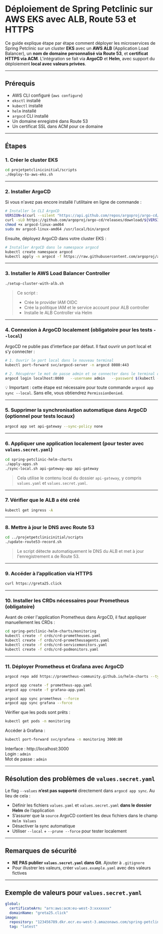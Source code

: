 # Déploiement de Spring Petclinic sur AWS EKS avec ALB, Route 53 et HTTPS

Ce guide explique étape par étape comment déployer les microservices de Spring Petclinic sur un cluster **EKS**
avec un **AWS ALB** (Application Load Balancer), un **nom de domaine personnalisé via Route 53**, et
**certificat HTTPS via ACM**. L'intégration se fait via **ArgoCD** et **Helm**, avec support du déploiement **local avec valeurs privées**.

---

## Prérequis

- AWS CLI configuré (`aws configure`)
- `eksctl` installé
- `kubectl` installé
- `helm` installé
- `argocd` CLI installé
- Un domaine enregistré dans Route 53
- Un certificat SSL dans ACM pour ce domaine

---

## Étapes

### 1. Créer le cluster EKS

```bash
cd projetpetclinicinitial/scripts
./deploy-to-aws-eks.sh
```

---

### 2. Installer ArgoCD

Si vous n'avez pas encore installé l'utilitaire en ligne de commande :

```bash
# Installer le CLI ArgoCD
VERSION=$(curl --silent "https://api.github.com/repos/argoproj/argo-cd/releases/latest" | jq -r .tag_name)
curl -sLO https://github.com/argoproj/argo-cd/releases/download/${VERSION}/argocd-linux-amd64
chmod +x argocd-linux-amd64
sudo mv argocd-linux-amd64 /usr/local/bin/argocd
```

Ensuite, déployez ArgoCD dans votre cluster EKS :

```bash
# Installer ArgoCD dans le namespace argocd
kubectl create namespace argocd
kubectl apply -n argocd -f https://raw.githubusercontent.com/argoproj/argo-cd/stable/manifests/install.yaml
```

---

### 3. Installer le AWS Load Balancer Controller

```bash
./setup-cluster-with-alb.sh
```

> Ce script :
> - Crée le provider IAM OIDC
> - Crée la politique IAM et le service account pour ALB controller
> - Installe le ALB Controller via Helm

---

### 4. Connexion à ArgoCD localement (obligatoire pour les tests `--local`)

ArgoCD ne publie pas d’interface par défaut. Il faut ouvrir un port local et s’y connecter :

```bash
# 1. Ouvrir le port local dans le nouveau terminal
kubectl port-forward svc/argocd-server -n argocd 8080:443
```

```bash
# 2. Récupérer le mot de passe admin et se connecter dans le terminal où vous allez utiliser argocd
argocd login localhost:8080   --username admin   --password $(kubectl -n argocd get secret argocd-initial-admin-secret -o jsonpath="{.data.password}" | base64 -d)   --insecure
```

💡 Important : cette étape est nécessaire pour toute commande `argocd app sync --local`. Sans elle, vous obtiendrez `PermissionDenied`.

---

### 5. Supprimer la synchronisation automatique dans ArgoCD  (optionnel pour tests locaux)

```bash
argocd app set api-gateway --sync-policy none
```

---

### 6. Appliquer une application localement (pour tester avec `values.secret.yaml`)

```bash
cd spring-petclinic-helm-charts
./apply-apps.sh
./sync-local.sh api-gateway-app api-gateway
```

> Cela utilise le contenu local du dossier `api-gateway`, y compris `values.yaml` et `values.secret.yaml`.

---

### 7. Vérifier que le ALB a été créé

```bash
kubectl get ingress -A
```

---

### 8. Mettre à jour le DNS avec Route 53

```bash
cd ../projetpetclinicinitial/scripts
./update-route53-record.sh
```

> Le script détecte automatiquement le DNS du ALB et met à jour l'enregistrement `A` de Route 53.

---

### 9. Accéder à l’application via HTTPS

```bash
curl https://greta25.click
```

---

### 10. Installer les CRDs nécessaires pour Prometheus (obligatoire)

Avant de créer l'application Prometheus dans ArgoCD, il faut appliquer manuellement les CRDs :

```bash
cd spring-petclinic-helm-charts/monitoring
kubectl create -f crds/crd-prometheuses.yaml
kubectl create -f crds/crd-prometheusagents.yaml
kubectl create -f crds/crd-servicemonitors.yaml
kubectl create -f crds/crd-podmonitors.yaml
```

---

### 11. Déployer Prometheus et Grafana avec ArgoCD

```bash
argocd repo add https://prometheus-community.github.io/helm-charts --type helm --name prometheus-community

argocd app create -f prometheus-app.yaml
argocd app create -f grafana-app.yaml

argocd app sync prometheus --force
argocd app sync grafana --force
```

Vérifier que les pods sont prêts :

```bash
kubectl get pods -n monitoring
```

Accéder à Grafana :

```bash
kubectl port-forward svc/grafana -n monitoring 3000:80
```

Interface : http://localhost:3000  
Login : `admin`  
Mot de passe : `admin`

---

## Résolution des problèmes de `values.secret.yaml`

Le flag `--values` **n’est pas supporté** directement dans `argocd app sync`. Au lieu de cela :
- Définir les fichiers `values.yaml` et `values.secret.yaml` **dans le dossier Helm** de l’application
- S’assurer que la `source` ArgoCD contient les deux fichiers dans le champ `Helm Values`
- Désactiver la sync automatique
- Utiliser `--local` + `--prune --force` pour tester localement

---

## Remarques de sécurité

- **NE PAS publier `values.secret.yaml` dans Git**. Ajouter à `.gitignore`
- Pour illustrer les valeurs, créer `values.example.yaml` avec des valeurs fictives

---

## Exemple de valeurs pour `values.secret.yaml`

```yaml
global:
  certificateArn: "arn:aws:acm:eu-west-3:xxxxxxx"
  domainName: "greta25.click"
image:
  repository: "123456789.dkr.ecr.eu-west-3.amazonaws.com/spring-petclinic/api-gateway"
  tag: "latest"
```